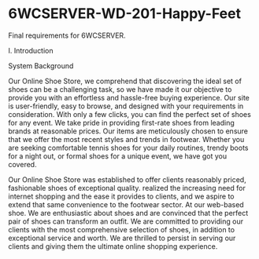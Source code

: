 # 6WCSERVER-WD-201-Happy-Feet
Final requirements for 6WCSERVER.

I.	Introduction

System Background

Our Online Shoe Store, we comprehend that discovering the ideal set of shoes can be a challenging task, so we have made it our objective to provide you with an effortless and hassle-free buying experience. Our site is user-friendly, easy to browse, and designed with your requirements in consideration. With only a few clicks, you can find the perfect set of shoes for any event. We take pride in providing first-rate shoes from leading brands at reasonable prices. Our items are meticulously chosen to ensure that we offer the most recent styles and trends in footwear. Whether you are seeking comfortable tennis shoes for your daily routines, trendy boots for a night out, or formal shoes for a unique event, we have got you covered.

Our Online Shoe Store was established to offer clients reasonably priced, fashionable shoes of exceptional quality. realized the increasing need for internet shopping and the ease it provides to clients, and we aspire to extend that same convenience to the footwear sector. At our web-based shoe. We are enthusiastic about shoes and are convinced that the perfect pair of shoes can transform an outfit. We are committed to providing our clients with the most comprehensive selection of shoes, in addition to exceptional service and worth. We are thrilled to persist in serving our clients and giving them the ultimate online shopping experience.
